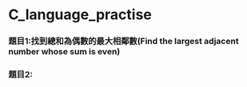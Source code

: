 # C_language_practise
### **題目1:找到總和為偶數的最大相鄰數(Find the largest adjacent number whose sum is even)**

### **題目2:**
